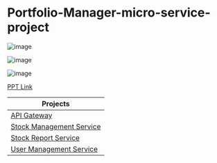 # Portfolio-Manager-micro-service-project
 
![image](https://user-images.githubusercontent.com/2716202/80287939-1ce41880-8752-11ea-9d94-19fde65f1872.png)

![image](https://user-images.githubusercontent.com/2716202/80287950-2ff6e880-8752-11ea-90e6-44b19aea7b38.png)

![image](https://user-images.githubusercontent.com/2716202/80287958-35ecc980-8752-11ea-8fbe-e243d159a63f.png)

[PPT Link](https://docs.google.com/presentation/d/1PuUXyMNn8C6ZuZKla-S_SfihIY_cWydaDdacV04UWwg/edit?usp=sharing)

|Projects|
|------------|
|[API Gateway](https://github.com/narottamgoyal/PortfolioManager.ApiGateway)|
|[Stock Management Service](https://github.com/narottamgoyal/PortfolioManager.StockManagementService)|
|[Stock Report Service](https://github.com/narottamgoyal/PortfolioManager.StockReportService)|
|[User Management Service](https://github.com/narottamgoyal/PortfolioManager.UserManagementService)|